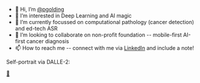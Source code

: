 - 👋 Hi, I’m [@pgolding](https://twitter.com/pgolding)
- 👀 I’m interested in Deep Learning and AI magic
- 🌱 I’m currently focussed on computational pathology (cancer detection) and ed-tech ASR
- 💞️ I’m looking to collaborate on non-profit foundation -- mobile-first AI-first cancer diagnosis
- 📫 How to reach me -- connect with me via [LinkedIn](https://www.linkedin.com/in/paulgolding/) and include a note!

Self-portrait via DALLE-2:

[👀](https://twitter.com/pgolding/status/1548101970933690369/photo/1)

<!---
pgolding/pgolding is a ✨ special ✨ repository because its `README.md` (this file) appears on your GitHub profile.
You can click the Preview link to take a look at your changes.
--->
